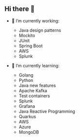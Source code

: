 ## Hi there 👋


- 🔭 I’m currently working:
  - Java design patterns
  - Mockito
  - JUnit
  - Spring Boot
  - AWS
  - Splunk
  
    
- 🌱 I’m currently learning:
  - Golang
  - Python
  - Java new features
  - Apache Kafka
  - Test containers
  - Splunk
  - Grafana
  - Java Reactive Programming
  - Quarkus
  - AWS
  - Azure
  - MongoDB

